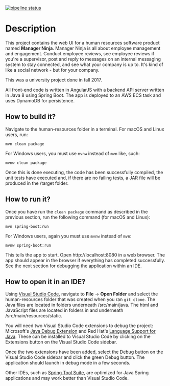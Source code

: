 [![pipeline status](https://gitlab.com/biohazard501/human-resources/badges/master/pipeline.svg)](https://gitlab.com/biohazard501/human-resources/commits/master)

# Description

This project contains the web UI for a human resources software product named **Manager Ninja**. Manager Ninja is all about employee management and engagement. Conduct employee reviews, see employee reviews if you're a supervisor, post and reply to messages on an internal messaging system to stay connected, and see what your company is up to. It's kind of like a social network - but for your company.

This was a university project done in fall 2017.

All front-end code is written in AngularJS with a backend API server written in Java 8 using Spring Boot. The app is deployed to an AWS ECS task and uses DynamoDB for persistence.

## How to build it?
Navigate to the human-resources folder in a terminal. For macOS and Linux users, run:

```
mvn clean package
```

For Windows users, you must use `mvnw` instead of `mvn` like, such:

```
mvnw clean package
```

Once this is done executing, the code has been successfully compiled, the unit tests have executed and, if there are no failing tests, a JAR file will be produced in the /target folder.

## How to run it?

Once you have run the `clean package` command as described in the previous section, run the following command (for macOS and Linux):

```
mvn spring-boot:run
```

For Windows users, again you must use `mvnw` instead of `mvn`:

```
mvnw spring-boot:run
```

This tells the app to start. Open http://localhost:8080 in a web browser. The app should appear in the browser if everything has completed successfully. See the next section for debugging the application within an IDE.

## How to open it in an IDE?

Using [Visual Studio Code](https://code.visualstudio.com/), navigate to **File** -> **Open Folder** and select the human-resources folder that was created when you ran `git clone`. The Java files are located in folders underneath /src/main/java. The html and JavaScript files are located in folders in and underneath /src/main/resources/static.

You will need two Visual Studio Code extensions to debug the project: Microsoft's [Java Debug Extension](https://marketplace.visualstudio.com/items?itemName=vscjava.vscode-java-debug) and Red Hat's [Language Support for Java](https://marketplace.visualstudio.com/items?itemName=redhat.java). These can be installed to Visual Studio Code by clicking on the Extensions button on the Visual Studio Code sidebar.

Once the two extensions have been added, select the Debug button on the Visual Studio Code sidebar and click the green Debug button. The application should launch in debug mode in a few seconds. 

Other IDEs, such as [Spring Tool Suite](https://spring.io/tools), are optimized for Java Spring applications and may work better than Visual Studio Code.
